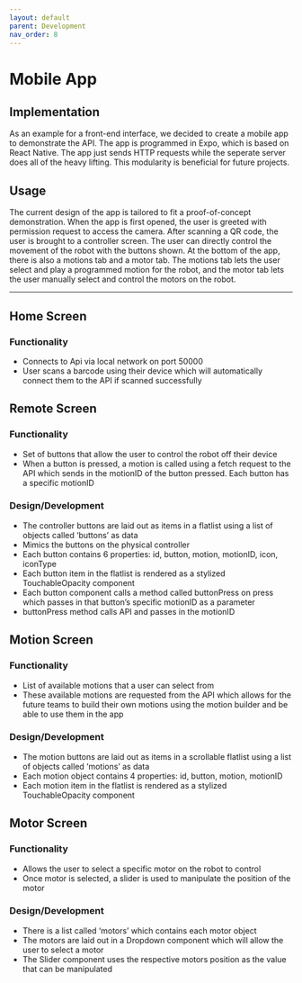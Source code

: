 ```yaml
---
layout: default
parent: Development
nav_order: 8
---
```


# Mobile App

## Implementation

As an example for a front-end interface, we decided to create a mobile app to demonstrate the API.
The app is programmed in Expo, which is based on React Native.
The app just sends HTTP requests while the seperate server does all of the heavy lifting.
This modularity is beneficial for future projects.

## Usage

The current design of the app is tailored to fit a proof-of-concept demonstration.
When the app is first opened, the user is greeted with permission request to access the camera.
After scanning a QR code, the user is brought to a controller screen.
The user can directly control the movement of the robot with the buttons shown.
At the bottom of the app, there is also a motions tab and a motor tab.
The motions tab lets the user select and play a programmed motion for the robot,
and the motor tab lets the user manually select and control the motors on the robot.

---

## Home Screen
### Functionality
- Connects to Api via local network on port 50000
- User scans a barcode using their device which will automatically connect them to the API if scanned successfully

## Remote Screen
### Functionality
- Set of buttons that allow the user to control the robot off their device
- When a button is pressed, a motion is called using a fetch request to the API which sends in the motionID of the button pressed. Each button has a specific motionID

### Design/Development
- The controller buttons are laid out as items in a flatlist using a list of objects called ‘buttons’ as data
- Mimics the buttons on the physical controller
- Each button contains 6 properties: id, button, motion, motionID, icon, iconType
- Each button item in the flatlist is rendered as a stylized TouchableOpacity component
- Each button component calls a method called buttonPress on press which passes in that button’s specific motionID as a parameter
- buttonPress method calls API and passes in the motionID

## Motion Screen
### Functionality
- List of available motions that a user can select from
- These available motions are requested from the API which allows for the future teams to build their own motions using the motion builder and be able to use them in the app

### Design/Development
- The motion buttons are laid out as items in a scrollable flatlist using a list of objects called ‘motions’ as data
- Each motion object contains 4 properties: id, button, motion, motionID
- Each motion item in the flatlist is rendered as a stylized TouchableOpacity component

## Motor Screen

### Functionality
- Allows the user to select a specific motor on the robot to control
- Once motor is selected, a slider is used to manipulate the position of the motor

### Design/Development
- There is a list called ‘motors’ which contains each motor object
- The motors are laid out in a Dropdown component which will allow the user to select a motor
- The Slider component uses the respective motors position as the value that can be manipulated
